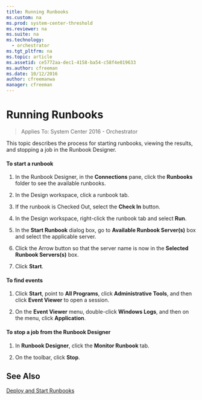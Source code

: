 ```yaml
---
title: Running Runbooks
ms.custom: na
ms.prod: system-center-threshold
ms.reviewer: na
ms.suite: na
ms.technology:
  - orchestrator
ms.tgt_pltfrm: na
ms.topic: article
ms.assetid: ce5772aa-dec1-4158-ba54-c58f4e019633
ms.author: cfreeman
ms.date: 10/12/2016
author: cfreemanwa
manager: cfreeman
---
```

# Running Runbooks

> Applies To: System Center 2016 - Orchestrator

This topic describes the process for starting runbooks, viewing the results, and stopping a job in the Runbook Designer.  

#### To start a runbook  

1.  In the Runbook Designer, in the **Connections** pane, click the **Runbooks** folder to see the available runbooks.  

2.  In the Design workspace, click a runbook tab.  

3.  If the runbook is Checked Out, select the **Check In** button.  

4.  In the Design workspace, right-click the runbook tab and select **Run**.  

5.  In the **Start Runbook** dialog box, go to **Available Runbook Server\(s\)** box and select the applicable server.  

6.  Click the Arrow button so that the server name is now in the **Selected Runbook Servers\(s\)** box.  

7.  Click **Start**.  

#### To find events  

1.  Click **Start**, point to **All Programs**, click **Administrative Tools**, and then click **Event Viewer** to open a session.  

2.  On the **Event Viewer** menu, double\-click **Windows Logs**, and then on the menu, click **Application**.  

#### To stop a job from the Runbook Designer  

1.  In **Runbook Designer**, click the **Monitor Runbook** tab.  

2.  On the toolbar, click **Stop**.  

## See Also  
[Deploy and Start Runbooks](../deploy/deploy-and-start-runbooks.md)  
